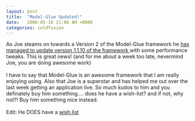 ```yaml
---
layout: post
title:  "Model-Glue Updated!"
date:   2006-05-16 11:06 AM +0000
categories: coldfusion
---
```

As Joe steams on towards a Version 2 of the Model-Glue framework he <a target="_blank" href="http://clearsoftware.net/index.cfm?mode=entry&amp;entry=3CF0C03F-E081-2BAC-695F90F679DE6E20">has managed to update version 1.1.10 of the framework </a>with some performance tweaks. This is great news! (and for me about a week too late, nevermind&nbsp; Joe, you are doing awesome work)<br /><br />I have to say that Model-Glue is an awesome framework that I am really enjoying using. Also that Joe is a superstar and has helped me out over the last week getting an application live. So much kudos to him and you definately buy him something.... does he have a wish-list? and if not, why not?! Buy him something nice instead.<br /><br />Edit: He DOES have a <a href="http://www.amazon.com/gp/registry/registry.html/002-4144279-1525625?%5Fencoding=UTF8&amp;type=wishlist&amp;id=1APLL3VLDGWK" target="_blank">wish list</a>